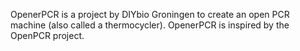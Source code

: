OpenerPCR is a project by DIYbio Groningen to create an open PCR machine (also called a thermocycler). OpenerPCR is inspired by the OpenPCR project.

